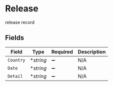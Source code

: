 # Release

release record


## Fields

| Field              | Type               | Required           | Description        |
| ------------------ | ------------------ | ------------------ | ------------------ |
| `Country`          | **string*          | :heavy_minus_sign: | N/A                |
| `Date`             | **string*          | :heavy_minus_sign: | N/A                |
| `Detail`           | **string*          | :heavy_minus_sign: | N/A                |